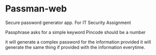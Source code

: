 # Passman-web
Secure password generator app.
For IT Security Assignment

Passphrase asks for a simple keyword
Pincode should be a number

it will generate a complex password for the information provided
it will generate the same thing if provided with the information everytime.
